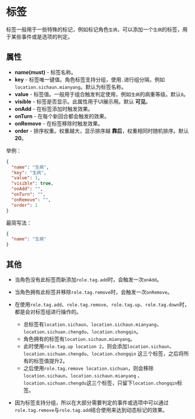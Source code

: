 # 标签

标签一般用于一些特殊的标记，例如标记角色`生病`，可以添加一个`生病`的标签，用于某些事件或是选项的判定。

## 属性

- __name(must)__ - 标签名称。
- __key__ - 标签唯一键值。角色标签支持分组，使用`.`进行组分隔，例如`location.sichaun.mianyang`。默认为标签名称。
- __value__ - 标签值。一般用于组合触发判定使用，例如`生病`的病重等级。默认`0`。
- __visible__ - 标签是否显示。此属性用于UI展示用。默认 __可见__。
- __onAdd__ - 在标签添加时触发效果。
- __onTurn__ - 在每个新回合都会触发的效果。
- __onRemove__ - 在标签移除时触发效果。
- __order__ - 排序权重。权重越大，显示排序越 __靠后__，权重相同时随机排序。默认 __20__。

举例：

```json
{
  "name": "生病",
  "key": "生病",
  "value": 1,
  "visible": true,
  "onAdd": "",
  "onTurn": "",
  "onRemove": "",
  "order": 1
}
```

最简写法：

```json
{
  "name": "生病"
}
```

## 其他

- 当角色没有此标签而新添加`role.tag.add`时，会触发一次`onAdd`。
- 当角色拥有此标签并移除`role.tag.remove`时，会触发一次`onRemove`。
- 在使用`role.tag.add`、`role.tag.remove`、`role.tag.up`、`role.tag.down`时，都是会对标签组进行操作的。

    - 总标签有`location.sichaun`、`location.sichaun.mianyang`、`location.sichuan.chengdu`、`location.chongqin`。
    - 角色拥有的标签有`location.sichaun.mianyang`。
    - 此时使用`role.tag.up location 2`，则会添加`location.sichaun`、`location.sichuan.chengdu`、`location.chongqin`
      这三个标签，之后将所有的标签值提升2。
    - 之后使用`role.tag.remove location.sichuan`，则会移除`location.sichaun`、`location.sichaun.mianyang`
      、`location.sichuan.chengdu`这三个标签，只留下`location.chongqin`标签。

- 因为标签支持分组，所以在大部分需要判定的事件或选项中可以通过`role.tag.remove`与`role.tag.add`结合使用来达到动态标记的效果。